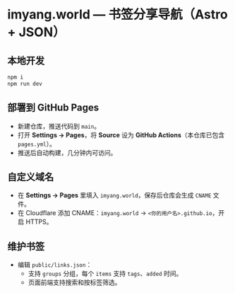 # imyang.world — 书签分享导航（Astro + JSON）

## 本地开发
```bash
npm i
npm run dev
```

## 部署到 GitHub Pages
- 新建仓库，推送代码到 `main`。
- 打开 **Settings → Pages**，将 **Source** 设为 **GitHub Actions**（本仓库已包含 `pages.yml`）。
- 推送后自动构建，几分钟内可访问。

## 自定义域名
- 在 **Settings → Pages** 里填入 `imyang.world`，保存后仓库会生成 `CNAME` 文件。
- 在 Cloudflare 添加 CNAME：`imyang.world` → `<你的用户名>.github.io`，开启 HTTPS。

## 维护书签
- 编辑 `public/links.json`：
  - 支持 `groups` 分组，每个 `items` 支持 `tags`、`added` 时间。
  - 页面前端支持搜索和按标签筛选。
